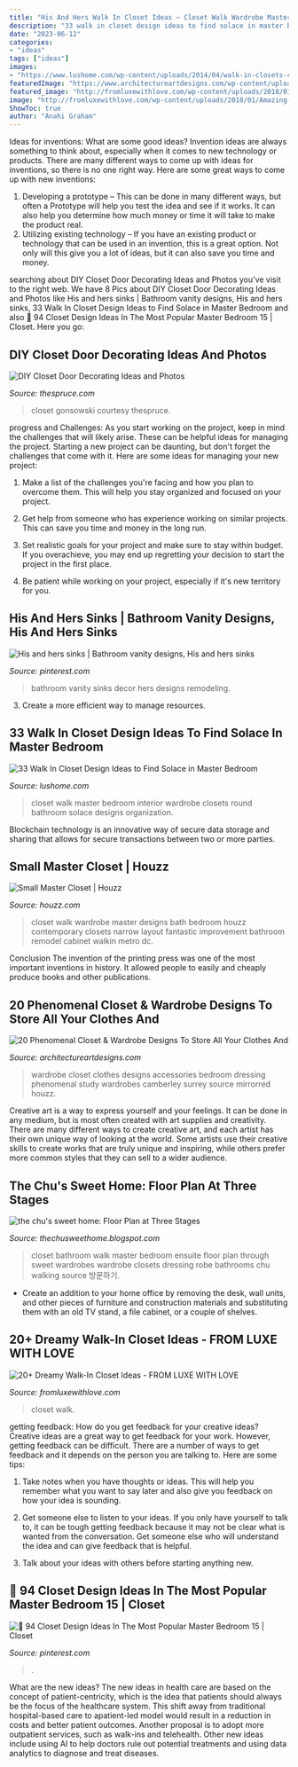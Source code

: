 ```yaml
---
title: "His And Hers Walk In Closet Ideas ~ Closet Walk Wardrobe Master Designs Bath Bedroom Houzz Contemporary Closets Narrow Layout Fantastic Improvement Bathroom Remodel Cabinet Walkin Metro Dc"
description: "33 walk in closet design ideas to find solace in master bedroom"
date: "2023-06-12"
categories:
- "ideas"
tags: ["ideas"]
images:
- "https://www.lushome.com/wp-content/uploads/2014/04/walk-in-closets-closet-organization-interior-design-ideas-10.jpg"
featuredImage: "https://www.architectureartdesigns.com/wp-content/uploads/2015/04/20-Phenomenal-Closet-Wardrobe-Designs-To-Store-All-Your-Clothes-And-Accessories-In-4-630x945.jpg"
featured_image: "http://fromluxewithlove.com/wp-content/uploads/2018/01/Amazing-Walk-In-Closet-Ideas-52.jpg"
image: "http://fromluxewithlove.com/wp-content/uploads/2018/01/Amazing-Walk-In-Closet-Ideas-52.jpg"
ShowToc: true
author: "Anahi Graham"
---
```



Ideas for inventions: What are some good ideas?
Invention ideas are always something to think about, especially when it comes to new technology or products. There are many different ways to come up with ideas for inventions, so there is no one right way. Here are some great ways to come up with new inventions: 
1. Developing a prototype – This can be done in many different ways, but often a Prototype will help you test the idea and see if it works. It can also help you determine how much money or time it will take to make the product real. 
2. Utilizing existing technology – If you have an existing product or technology that can be used in an invention, this is a great option. Not only will this give you a lot of ideas, but it can also save you time and money. 

	

		
searching about DIY Closet Door Decorating Ideas and Photos you've visit to the right web. We have 8 Pics about DIY Closet Door Decorating Ideas and Photos like His and hers sinks | Bathroom vanity designs, His and hers sinks, 33 Walk In Closet Design Ideas to Find Solace in Master Bedroom and also 📣 94 Closet Design Ideas In The Most Popular Master Bedroom 15 | Closet. Here you go:
		
    
## DIY Closet Door Decorating Ideas And Photos

<img loading=lazy src="https://fthmb.tqn.com/Nlmok4kCubb4KiWcIKZdC3v_ZnI=/960x0/filters:no_upscale()/mural-on-closet-doors-56a08dc45f9b58eba4b18328.jpg" onerror="this.onerror=null;this.src='https://tse2.mm.bing.net/th?id=OIP.I-IzCtHQl0-LkIFmZ9np9AHaLH&amp;pid=15.1';" alt="DIY Closet Door Decorating Ideas and Photos">

_Source: thespruce.com_

>closet gonsowski courtesy thespruce. 

	

progress and Challenges: As you start working on the project, keep in mind the challenges that will likely arise. These can be helpful ideas for managing the project.
Starting a new project can be daunting, but don't forget the challenges that come with it. Here are some ideas for managing your new project:
1. Make a list of the challenges you're facing and how you plan to overcome them. This will help you stay organized and focused on your project.

2. Get help from someone who has experience working on similar projects. This can save you time and money in the long run.

3. Set realistic goals for your project and make sure to stay within budget. If you overachieve, you may end up regretting your decision to start the project in the first place.

4. Be patient while working on your project, especially if it's new territory for you.

    
## His And Hers Sinks | Bathroom Vanity Designs, His And Hers Sinks

<img loading=lazy src="https://i.pinimg.com/736x/12/5e/ae/125eae79bcf8f61eaab97c9e514db053--design-styles-remodeling-ideas.jpg" onerror="this.onerror=null;this.src='https://tse3.mm.bing.net/th?id=OIP.s7_MlK5yazLGKnYXFOXSnQHaLH&amp;pid=15.1';" alt="His and hers sinks | Bathroom vanity designs, His and hers sinks">

_Source: pinterest.com_

>bathroom vanity sinks decor hers designs remodeling. 

	

3. Create a more efficient way to manage resources.

    
## 33 Walk In Closet Design Ideas To Find Solace In Master Bedroom

<img loading=lazy src="https://www.lushome.com/wp-content/uploads/2014/04/walk-in-closets-closet-organization-interior-design-ideas-10.jpg" onerror="this.onerror=null;this.src='https://tse4.mm.bing.net/th?id=OIP.HYCgQC66xn8RqfoACF7F2QHaFz&amp;pid=15.1';" alt="33 Walk In Closet Design Ideas to Find Solace in Master Bedroom">

_Source: lushome.com_

>closet walk master bedroom interior wardrobe closets round bathroom solace designs organization. 

	

Blockchain technology is an innovative way of secure data storage and sharing that allows for secure transactions between two or more parties.

    
## Small Master Closet | Houzz

<img loading=lazy src="https://st.hzcdn.com/fimgs/24f160d00f8a3dbd_2409-w500-h666-b0-p0--contemporary-closet.jpg" onerror="this.onerror=null;this.src='https://tse1.mm.bing.net/th?id=OIP.IZFVj25hjOmW9RKm_klnUQHaJ3&amp;pid=15.1';" alt="Small Master Closet | Houzz">

_Source: houzz.com_

>closet walk wardrobe master designs bath bedroom houzz contemporary closets narrow layout fantastic improvement bathroom remodel cabinet walkin metro dc. 

	

Conclusion
The invention of the printing press was one of the most important inventions in history. It allowed people to easily and cheaply produce books and other publications.

    
## 20 Phenomenal Closet &amp; Wardrobe Designs To Store All Your Clothes And

<img loading=lazy src="https://www.architectureartdesigns.com/wp-content/uploads/2015/04/20-Phenomenal-Closet-Wardrobe-Designs-To-Store-All-Your-Clothes-And-Accessories-In-4-630x945.jpg" onerror="this.onerror=null;this.src='https://tse4.mm.bing.net/th?id=OIP.9YB3PbuCxYClHwsPxxujpgHaLH&amp;pid=15.1';" alt="20 Phenomenal Closet &amp; Wardrobe Designs To Store All Your Clothes And">

_Source: architectureartdesigns.com_

>wardrobe closet clothes designs accessories bedroom dressing phenomenal study wardrobes camberley surrey source mirrorred houzz. 

	

Creative art is a way to express yourself and your feelings. It can be done in any medium, but is most often created with art supplies and creativity. There are many different ways to create creative art, and each artist has their own unique way of looking at the world. Some artists use their creative skills to create works that are truly unique and inspiring, while others prefer more common styles that they can sell to a wider audience.

    
## The Chu&#039;s Sweet Home: Floor Plan At Three Stages

<img loading=lazy src="http://4.bp.blogspot.com/-GxkpMAGdiXY/UPb2sFAuwTI/AAAAAAAABRw/ONMzvEWZohk/s1600/MasterbathandWalkingcloset.jpg" onerror="this.onerror=null;this.src='https://tse4.mm.bing.net/th?id=OIP.TuGG_IZtFcJiJ8Hg_DaKTAAAAA&amp;pid=15.1';" alt="the chu&#039;s sweet home: Floor Plan at Three Stages">

_Source: thechusweethome.blogspot.com_

>closet bathroom walk master bedroom ensuite floor plan through sweet wardrobes wardrobe closets dressing robe bathrooms chu walking source 방문하기. 

	

- Create an addition to your home office by removing the desk, wall units, and other pieces of furniture and construction materials and substituting them with an old TV stand, a file cabinet, or a couple of shelves.

    
## 20+ Dreamy Walk-In Closet Ideas - FROM LUXE WITH LOVE

<img loading=lazy src="http://fromluxewithlove.com/wp-content/uploads/2018/01/Amazing-Walk-In-Closet-Ideas-52.jpg" onerror="this.onerror=null;this.src='https://tse4.mm.bing.net/th?id=OIP.8jSrYduRr4M1ZI34Hob-TQHaLF&amp;pid=15.1';" alt="20+ Dreamy Walk-In Closet Ideas - FROM LUXE WITH LOVE">

_Source: fromluxewithlove.com_

>closet walk. 

	

getting feedback: How do you get feedback for your creative ideas?
Creative ideas are a great way to get feedback for your work. However, getting feedback can be difficult. There are a number of ways to get feedback and it depends on the person you are talking to. Here are some tips:
1. Take notes when you have thoughts or ideas. This will help you remember what you want to say later and also give you feedback on how your idea is sounding.

2. Get someone else to listen to your ideas. If you only have yourself to talk to, it can be tough getting feedback because it may not be clear what is wanted from the conversation. Get someone else who will understand the idea and can give feedback that is helpful.

3. Talk about your ideas with others before starting anything new.

    
## 📣 94 Closet Design Ideas In The Most Popular Master Bedroom 15 | Closet

<img loading=lazy src="https://i.pinimg.com/originals/6a/de/28/6ade28be03e3359c40366de50613cc44.jpg" onerror="this.onerror=null;this.src='https://tse4.mm.bing.net/th?id=OIP.QF227UUXWfgQcY8Fa6PsxgHaLH&amp;pid=15.1';" alt="📣 94 Closet Design Ideas In The Most Popular Master Bedroom 15 | Closet">

_Source: pinterest.com_

>. 

	

What are the new ideas?
The new ideas in health care are based on the concept of patient-centricity, which is the idea that patients should always be the focus of the healthcare system. This shift away from traditional hospital-based care to apatient-led model would result in a reduction in costs and better patient outcomes. Another proposal is to adopt more outpatient services, such as walk-ins and telehealth. Other new ideas include using AI to help doctors rule out potential treatments and using data analytics to diagnose and treat diseases.

